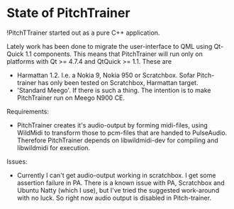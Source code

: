 # State of PitchTrainer #

!PitchTTrainer started out as a pure C++ application.

Lately work has been done to migrate the user-interface to QML using Qt-Quick 1.1 components. This means that PitchTrainer will run only on platforms with Qt >= 4.7.4 and QtQuick >= 1.1. These are

  * Harmattan 1.2. I.e. a Nokia 9, Nokia 950 or Scratchbox. Sofar Pitch-trainer has only been tested on Scratchbox, Harmattan target.
  * 'Standard Meego'. If there is such a thing. The intention is to make PitchTrainer run on Meego N900 CE.

Requirements:
  * PitchTrainer creates it's audio-output by forming midi-files, using WildMidi to transform those to pcm-files that are handed to PulseAudio. Therefore PitchTrainer depends on libwildmidi-dev for compiling and libwildmidi for execution.

Issues:
  * Currently I can't get audio-output working in scratchbox. I get some assertion failure in PA. There is a known issue with PA, Scratchbox and Ubuntu Natty (which I use), but I've tried the suggested work-around with no luck. So right now audio output is disabled in Pitch-trainer.